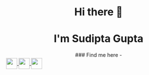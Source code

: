 <h1 align="center">Hi there 👋 </h1>
<h1 align="center">I'm Sudipta Gupta</h1>

<div align="center">
### Find me here - 
</div>
<a href="https://www.linkedin.com/in/sudipta-gupta-58407b119/">
  <img align="center" width="30px" src="https://cdn.jsdelivr.net/npm/simple-icons@v3/icons/linkedin.svg" />
</a>
<a href="mailto:sudiptagupta217@gmail.com">
  <img align="center" width="30px" src="https://cdn.jsdelivr.net/npm/simple-icons@v3/icons/gmail.svg" />
</a>
<a href="https://twitter.com/sudiptagupta217">
  <img align="center" width="30px" src="https://cdn.jsdelivr.net/npm/simple-icons@v3/icons/twitter.svg" />
</a>
  </div> 
